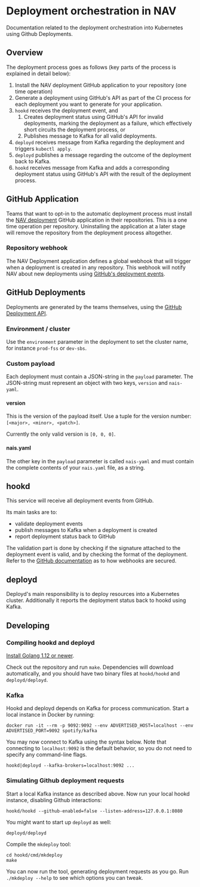 # Deployment orchestration in NAV
Documentation related to the deployment orchestration into Kubernetes using Github Deployments.

## Overview
The deployment process goes as follows (key parts of the process is explained in detail below):

1. Install the NAV deployment GitHub application to your repository (one time operation)
2. Generate a deployment using GitHub's API as part of the CI process for each deployment you want to generate for your application.
3. `hookd` receives the deployment event, and
   1. Creates deployment status using GitHub's API for invalid deployments, marking the deployment as a failure, which effectively short circuits the deployment process, or
   2. Publishes message to Kafka for all valid deployments.
4. `deployd` receives message from Kafka regarding the deployment and triggers `kubectl apply`.
5. `deployd` publishes a message regarding the outcome of the deployment back to Kafka.
6. `hookd` receives message from Kafka and adds a corresponding deployment status using GitHub's API with the result of the deployment process.

## GitHub Application
Teams that want to opt-in to the automatic deployment process must install the [NAV deployment](https://github.com/apps/nav-deployment) GitHub application in their repositories. This is a one time operation per repository. Uninstalling the application at a later stage will remove the repository from the deployment process altogether.

### Repository webhook
The NAV Deployment application defines a global webhook that will trigger when a deployment is created in any repository. This webhook will notify NAV about new deployments using [GitHub's deployment events](https://developer.github.com/v3/activity/events/types/#deploymentevent).

## GitHub Deployments
Deployments are generated by the teams themselves, using the [GitHub Deployment API](https://developer.github.com/v3/repos/deployments/#create-a-deployment).

### Environment / cluster
Use the `environment` parameter in the deployment to set the cluster name, for instance `prod-fss` or `dev-sbs`.

### Custom payload
Each deployment must contain a JSON-string in the `payload` parameter. The JSON-string must represent an object with two keys, `version` and `nais-yaml`.

#### version
This is the version of the payload itself. Use a tuple for the version number: `[<major>, <minor>, <patch>]`.

Currently the only valid version is `[0, 0, 0]`.

#### nais.yaml
The other key in the `payload` parameter is called `nais-yaml` and must contain the complete contents of your `nais.yaml` file, as a string.

## hookd
This service will receive all deployment events from GitHub.

Its main tasks are to:
* validate deployment events
* publish messages to Kafka when a deployment is created
* report deployment status back to GitHub

The validation part is done by checking if the signature attached to the deployment event is valid, and by checking the format of the deployment. Refer to the [GitHub documentation](https://developer.github.com/webhooks/securing/) as to how webhooks are secured.

## deployd
Deployd's main responsibility is to deploy resources into a Kubernetes cluster. Additionally it reports the deployment status back to hookd using Kafka.

## Developing

### Compiling hookd and deployd
[Install Golang 1.12 or newer](https://golang.org/doc/install).

Check out the repository and run `make`. Dependencies will download automatically, and you should have two binary files at `hookd/hookd` and `deployd/deployd`.

### Kafka
Hookd and deployd depends on Kafka for process communication. Start a local instance in Docker by running:
```
docker run -it --rm -p 9092:9092 --env ADVERTISED_HOST=localhost --env ADVERTISED_PORT=9092 spotify/kafka
```

You may now connect to Kafka using the syntax below. Note that connecting to `localhost:9092` is the default behavior, so you do not need to specify any command-line flags.
```
hookd|deployd --kafka-brokers=localhost:9092 ...
```

### Simulating Github deployment requests
Start a local Kafka instance as described above. Now run your local hookd instance, disabling Github interactions:
```
hookd/hookd --github-enabled=false --listen-address=127.0.0.1:8080
```

You might want to start up `deployd` as well:
```
deployd/deployd
```

Compile the `mkdeploy` tool:
```
cd hookd/cmd/mkdeploy
make
```

You can now run the tool, generating deployment requests as you go. Run `./mkdeploy --help` to see which options you can tweak.